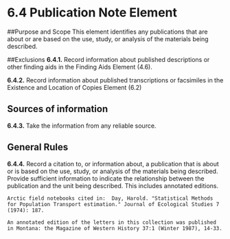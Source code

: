 # 6.4  Publication Note Element

##Purpose and Scope
This element identifies any publications that are about or are based on the use, study, or analysis of the materials being described.

##Exclusions
**6.4.1.**  Record information about published descriptions or other finding aids in the Finding Aids Element (4.6).

**6.4.2.**  Record information about published transcriptions or facsimiles in the Existence and Location of Copies Element (6.2)

## Sources of information
**6.4.3.**  Take the information from any reliable source.

## General Rules
**6.4.4.**  Record a citation to, or information about, a publication that is about or is based on the use, study, or analysis of the materials being described.  Provide sufficient information to indicate the relationship between the publication and the unit being described.  This includes annotated editions.

`Arctic field notebooks cited in:  Day, Harold. "Statistical Methods for Population Transport estimation." Journal of Ecological Studies 7 (1974): 187.`

`An annotated edition of the letters in this collection was published in Montana: the Magazine of Western History 37:1 (Winter 1987), 14-33.`


